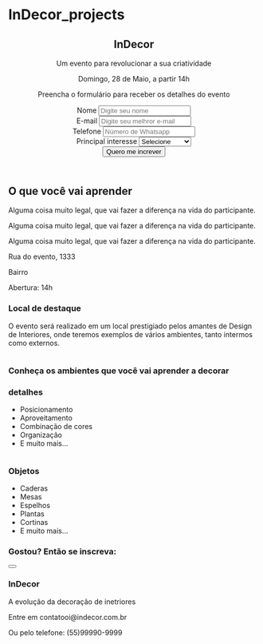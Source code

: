 # InDecor_projects
<!DOCTYPE html>
<html lang="pt-br">
<head>
    <meta charset="UTF-8" />
    <meta http-equiv="X-UA-Compatible" content="IE=edge" />
    <meta name="viewport" content="width=device-width, initial-scale=1.0" />
    <title>InDecor</title>
    <!-- Text font -->
    <link rel="stylesheet" href="css/styles.css" />
    <!-- <link rel="preconnect" href="https://fonts.googleapis.com&quot; />
    <link rel="preconnect" href="https://fonts.gstatic.com&quot; crossorigin /> -->
    <link
      href="https://fonts.googleapis.com/css2?family=Montserrat:ital,wght@0,100;0,200;0,300;0,400;0,500;0,600;0,700;0,800;0,900;1,100;1,200;1,300;1,400;1,500;1,600;1,700;1,800;1,900&display=swap;
      rel="stylesheet"
    />
    <!-- Icons Font -->
    <link
      rel="stylesheet"
      href="https://cdn.jsdelivr.net/npm/bootstrap-icons@1.8.1/font/bootstrap-icons.css";
    />
</head>
<body>
    <header id="event-subscription">
        <div id="disclaimer">
            <h2>InDecor</h2>
            <p class="about-event">
                Um evento para revolucionar a sua criatividade 
            </p>
            <p class="event-date">Domingo, 28 de Maio, a partir 14h</p>
        </div>
        <div id="subscription-form">
            <p>Preencha o formulário para receber os detalhes do evento</p>
            <form>
                <div class="form-group">
                    <label for="name">Nome</label>
                    <input type="text" placeholder="Digite seu nome">
                </div>
                <div class="form-group">
                    <label for="email">E-mail</label>
                    <input type="email" placeholder="Digite seu melhror e-mail">
                </div>
                <div class="form-group">
                    <label for="phone">Telefone</label>
                    <input type="text" placeholder="Número de Whatsapp">
                </div>
                <div class="form-group">
                    <label for="interest">Principal interesse</label>
                    <select name="interest">
                        <option value="" disabled selected>Selecione</option>
                        <option value="apartment">Apartamentos</option>
                        <option value="house">Casas</option>
                        <option value="garden">Jardins</option>
                        <option value="other">Outro</option>
                    </select>
                </div>
                <input type="submit" class="btn" value="Quero me increver">
            </form>
        </div>
    </header>
    <section id="key-benefits">
        <h2>O que você vai aprender</h2>
        <div class="benefits">
            <div class="benefit">
                <div id="benefit-1" class="benefit-img"></div>
                <p>
                    Alguma coisa muito legal, que vai fazer a diferença na vida do participante.
                </p>
            </div>
            <div class="benefit">
                <div id="benefit-2" class="benefit-img"></div>
                <p>
                    Alguma coisa muito legal, que vai fazer a diferença na vida do participante.
                </p>
            </div>
            <div class="benefit">
                <div id="benefit-3" class="benefit-img"></div>
                <p>
                    Alguma coisa muito legal, que vai fazer a diferença na vida do participante.
                </p>
            </div>
        </div>
    </section>
    <section id="location">
        <div id="address"></div>
            <i class="bi bi-geo-alt-fill"></i>
                <div id="address-details">
                <p>Rua do evento, 1333</p>
                <p>Bairro</p>
                 <p>Abertura: 14h</p>
             </div>
         </div>
         <div id="about-location">
            <h3>Local de destaque</h3>
            <p>
                O evento será realizado em um local prestigiado pelos amantes de
                Design de Interiores, onde teremos exemplos de vários ambientes, tanto
                intermos como externos.
            </p>
         </div>
    </section>
    <section id="details">
        <div class="detail" id="detail-1">
            <img src="img/hrz-3.jpg" alt="">
            <div class="detail-description">
                <h3>Conheça os ambientes que você vai aprender a decorar</h3>
            </div>
        </div>
        <div class="detail" id="detail-2">
            <div class="detail-description">
                <h3>detalhes</h3>
                <ul>
                    <li>Posicionamento</li>
                    <li>Aproveitamento</li>
                    <li>Combinação de cores</li>
                    <li>Organização</li>
                    <li>E muito mais...</li>
                </ul>
            </div>
            <img src="img/hrz-4.jpg" alt="">
        </div>
        <div class="detail" id="detail-3">
            <img src="img/hrz-5.jpg" alt="">
            <div class="detail-description">
                <h3>Objetos</h3>
                <ul>
                    <li>Caderas</li>
                    <li>Mesas</li>
                    <li>Espelhos</li>
                    <li>Plantas</li>
                    <li>Cortinas</li>
                    <li>E muito mais...</li>
                </ul>
            </div>
        </div>
    </section>
    <section id="cta">
        <h3>Gostou? Então se inscreva:</h3>
        <button class="btn"Solicitar Incrição></button>
    </section>
    <footer id="footer">
        <h3>InDecor</h3>
        <p>A evolução da decoração de inetriores</p>
        <p><span>Entre em contato</span>oi@indecor.com.br</p>
        <p><span>Ou pelo telefone:</span> (55)99990-9999</p>
    </footer>
</body>
</html>
